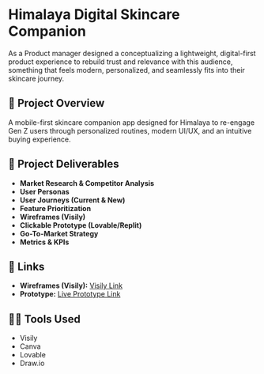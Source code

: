 # Himalaya Digital Skincare Companion
As a Product manager designed  a  conceptualizing a  lightweight, digital-first product experience to rebuild trust and relevance with this audience,  something that feels modern, personalized,  and seamlessly fits into their skincare journey.

## 📖 Project Overview
A mobile-first skincare companion app designed for Himalaya to re-engage Gen Z users through personalized routines, modern UI/UX, and an intuitive buying experience.

## 📂 Project Deliverables
- **Market Research & Competitor Analysis**
- **User Personas**
- **User Journeys (Current & New)**
- **Feature Prioritization**
- **Wireframes (Visily)**
- **Clickable Prototype (Lovable/Replit)**
- **Go-To-Market Strategy**
- **Metrics & KPIs**

## 🔗 Links
- **Wireframes (Visily):** [Visily Link](https://app.visily.ai/projects/77095364-2379-49eb-8130-70d606fa5318/boards/2058589/presenter)
- **Prototype:** [Live Prototype Link](https://glow-himalaya-guide.lovable.app/)

## 👩‍💻 Tools Used
- Visily
- Canva
- Lovable
- Draw.io

